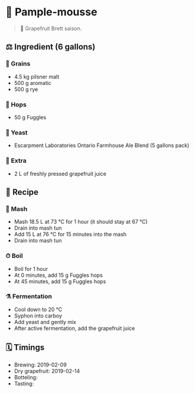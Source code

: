 # 🍺 Pample-mousse

> 📝 Grapefruit Brett saison.

##  ⚖️ Ingredient (6 gallons)

### 🌾 Grains

* 4.5 kg pilsner malt
* 500 g aromatic
* 500 g rye

### 🌿 Hops

* 50 g Fuggles

### 🧫 Yeast

* Escarpment Laboratories Ontario Farmhouse Ale Blend (5 gallons pack)

### 🍊 Extra

* 2 L of freshly pressed grapefruit juice

## 📖 Recipe

### 🚰 Mash

* Mash 18.5 L at 73 °C for 1 hour (it should stay at 67 °C)
* Drain into mash tun
* Add 15 L at 76 °C for 15 minutes into the mash
* Drain into mash tun

### ⏱  Boil

* Boil for 1 hour
* At 0 minutes, add 15 g Fuggles hops
* At 45 minutes, add 15 g Fuggles hops

### ⚗️ Fermentation

* Cool down to 20 °C
* Syphon into carboy
* Add yeast and gently mix
* After active fermentation, add the grapefruit juice

## 🗓 Timings

* Brewing: 2019-02-09
* Dry grapefruit: 2019-02-14
* Botteling:
* Tasting:
